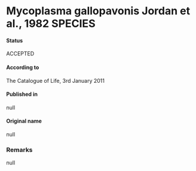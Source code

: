 # Mycoplasma gallopavonis Jordan et al., 1982 SPECIES

#### Status
ACCEPTED

#### According to
The Catalogue of Life, 3rd January 2011

#### Published in
null

#### Original name
null

### Remarks
null
